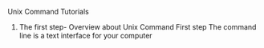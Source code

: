 Unix Command Tutorials
1. The first step- Overview about Unix Command
 First step 
The command line is a text interface for your computer
